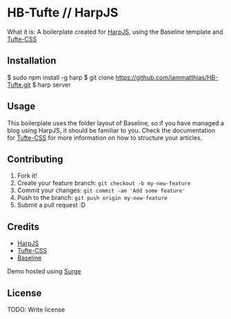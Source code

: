 # HB-Tufte // HarpJS

What it is: A boilerplate created for [HarpJS](http://harpjs.com), using the Baseline template and [Tufte-CSS](https://edwardtufte.github.io/tufte-css/)

## Installation

$ sudo npm install -g harp
$ git clone https://github.com/iammatthias/HB-Tufte.git
$ harp server

## Usage

This boilerplate uses the folder layout of Baseline, so if you have managed a blog using HarpJS, it should be familiar to you. Check the documentation for [Tufte-CSS](https://edwardtufte.github.io/tufte-css/) for more information on how to structure your articles.

## Contributing

1. Fork it!
2. Create your feature branch: `git checkout -b my-new-feature`
3. Commit your changes: `git commit -am 'Add some feature'`
4. Push to the branch: `git push origin my-new-feature`
5. Submit a pull request :D

## Credits

* [HarpJS](http://harpjs.com)
* [Tufte-CSS](https://edwardtufte.github.io/tufte-css/)
* [Baseline](https://github.com/rosshj/baseline)

Demo hosted using [Surge](https://surge.sh)

## License

TODO: Write license
